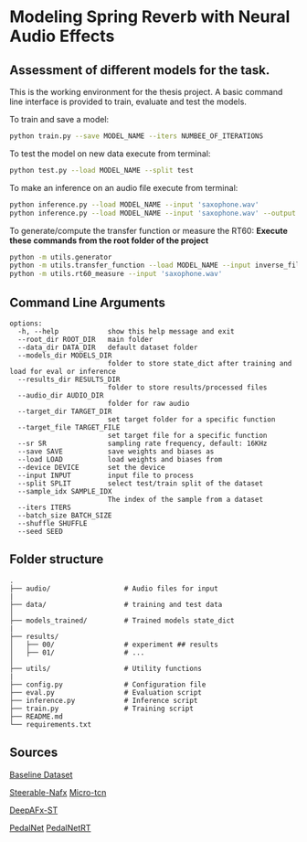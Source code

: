 # Modeling Spring Reverb with Neural Audio Effects

## Assessment of different models for the task.

This is the working environment for the thesis project.
A basic command line interface is provided to train, evaluate and test the models.

To train and save a model:

```bash
python train.py --save MODEL_NAME --iters NUMBEE_OF_ITERATIONS
```

To test the model on new data execute from terminal:

```bash
python test.py --load MODEL_NAME --split test
```

To make an inference on an audio file execute from terminal:

```bash
python inference.py --load MODEL_NAME --input 'saxophone.wav'
python inference.py --load MODEL_NAME --input 'saxophone.wav' --output 'saxophone_out.wav'
```

To generate/compute the transfer function or measure the RT60:
**Execute these commands from the root folder of the project**

```bash
python -m utils.generator 
python -m utils.transfer_function --load MODEL_NAME --input inverse_filter.wav
python -m utils.rt60_measure --input 'saxophone.wav'
```

## Command Line Arguments

```terminal
options:
  -h, --help            show this help message and exit
  --root_dir ROOT_DIR   main folder
  --data_dir DATA_DIR   default dataset folder
  --models_dir MODELS_DIR 
                        folder to store state_dict after training and load for eval or inference
  --results_dir RESULTS_DIR
                        folder to store results/processed files
  --audio_dir AUDIO_DIR
                        folder for raw audio
  --target_dir TARGET_DIR
                        set target folder for a specific function
  --target_file TARGET_FILE
                        set target file for a specific function
  --sr SR               sampling rate frequency, default: 16KHz
  --save SAVE           save weights and biases as
  --load LOAD           load weights and biases from
  --device DEVICE       set the device
  --input INPUT         input file to process
  --split SPLIT         select test/train split of the dataset
  --sample_idx SAMPLE_IDX
                        The index of the sample from a dataset
  --iters ITERS
  --batch_size BATCH_SIZE
  --shuffle SHUFFLE
  --seed SEED
 ```

## Folder structure

```terminal
.
├── audio/                  # Audio files for input
|  
├── data/                   # training and test data
│
├── models_trained/         # Trained models state_dict
|
├── results/
│   ├── 00/                 # experiment ## results
│   ├── 01/                 # ...
│
├── utils/                  # Utility functions
|
├── config.py               # Configuration file
├── eval.py                 # Evaluation script
├── inference.py            # Inference script
├── train.py                # Training script
├── README.md
└── requirements.txt

```

## Sources

[Baseline Dataset](https://zenodo.org/record/3746119)

[Steerable-Nafx](https://github.com/csteinmetz1/steerable-nafx)
[Micro-tcn](https://github.com/csteinmetz1/micro-tcn.git)

[DeepAFx-ST](https://github.com/adobe-research/DeepAFx-ST#style-evaluation)

[PedalNet](https://github.com/teddykoker/pedalnet)
[PedalNetRT](https://github.com/GuitarML/PedalNetRT)
